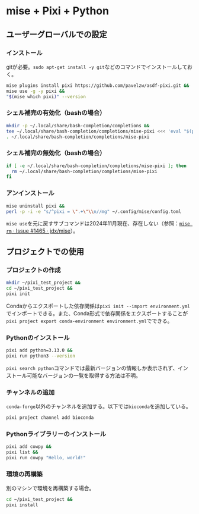 # mise + Pixi + Python
## ユーザーグローバルでの設定
### インストール
gitが必要。`sudo apt-get install -y git`などのコマンドでインストールしておく。
```sh
mise plugins install pixi https://github.com/pavelzw/asdf-pixi.git &&
mise use -g -y pixi &&
"$(mise which pixi)" --version
```

### シェル補完の有効化（bashの場合）
```sh
mkdir -p ~/.local/share/bash-completion/completions &&
tee ~/.local/share/bash-completion/completions/mise-pixi <<< 'eval "$(pixi completion --shell bash)"' > /dev/null &&
. ~/.local/share/bash-completion/completions/mise-pixi
```

### シェル補完の無効化（bashの場合）
```sh
if [ -e ~/.local/share/bash-completion/completions/mise-pixi ]; then
  rm ~/.local/share/bash-completion/completions/mise-pixi
fi
```

### アンインストール
```sh
mise uninstall pixi &&
perl -p -i -e "s/^pixi = \".+\"\\n//mg" ~/.config/mise/config.toml
```
`mise use`を元に戻すサブコマンドは2024年11月現在、存在しない（参照：[`mise rm` · Issue #1465 · jdx/mise](https://github.com/jdx/mise/issues/1465)）。

## プロジェクトでの使用
### プロジェクトの作成
```sh
mkdir ~/pixi_test_project &&
cd ~/pixi_test_project &&
pixi init
```
Condaからエクスポートした依存関係は`pixi init --import environment.yml`でインポートできる。また、Conda形式で依存関係をエクスポートすることが`pixi project export conda-environment environment.yml`でできる。

### Pythonのインストール
```sh
pixi add python=3.13.0 &&
pixi run python3 --version
```
`pixi search python`コマンドでは最新バージョンの情報しか表示されず、インストール可能なバージョンの一覧を取得する方法は不明。

### チャンネルの追加
`conda-forge`以外のチャンネルを追加する。以下では`bioconda`を追加している。
```sh
pixi project channel add bioconda
```

### Pythonライブラリーのインストール
```sh
pixi add cowpy &&
pixi list &&
pixi run cowpy "Hello, world!"
```

### 環境の再構築
別のマシンで環境を再構築する場合。
```sh
cd ~/pixi_test_project &&
pixi install
```
